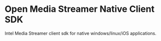 # Open Media Streamer Native Client SDK
Intel Media Streamer client sdk for native windows/linux/iOS applications.
